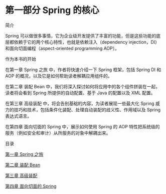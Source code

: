 # 第一部分 Spring 的核心

简介

Spring 可以做很多事情，它为企业级开发提供了丰富的功能，但是这些功能的底层都依赖于它的两个核心特性，也就是依赖注入（dependency injection，DI）和面向切面编程（aspect-oriented programming AOP）。

作为本书的开始

在第一章 Spring 之旅 中，作者将快速介绍一下 Spring 框架，包括 Spring DI 和 AOP 的概况，以及它是如何帮助读者解耦应用组件的。

在第二章 装配 Bean 中，我们将深入探讨如何将应用中的各个组件拼装在一起，读者将会看到 Spring 所提供的自动配置、基于 Java 的配置以及 XML 配置。

在第三章 高级装配 中，将会告别基础的内容，为读者展现一些最大化 Spring 威力的技巧和技术，包括条件化装配、处理自动装配的歧义性、作用域以及 Spring 表达式语言。

在第四章 面向切面的 Spring 中，展示如何使用 Spring 的 AOP 特性把系统级的服务（例如安全和审计）从所服务的对象中解耦出来。



目录

[第一章 Spring 之旅](chapter-1)

[第二章 装配 Bean](chapter-2)

[第三章 高级装配](chapter-3)

[第四章 面向切面的 Spring](chapter-4)
